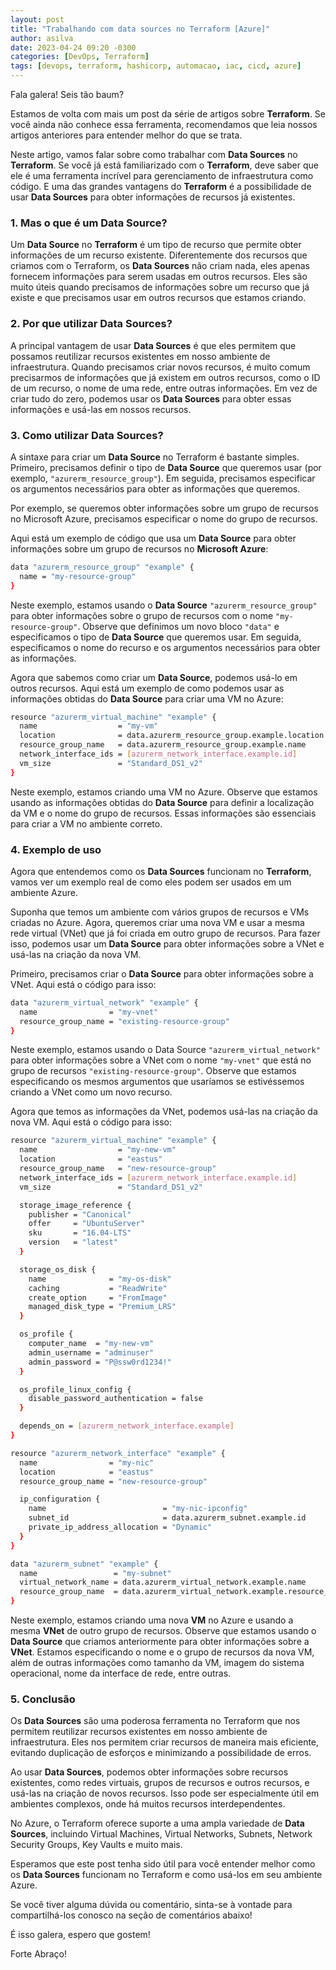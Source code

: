 ```yaml
---
layout: post
title: "Trabalhando com data sources no Terraform [Azure]"
author: asilva
date: 2023-04-24 09:20 -0300
categories: [DevOps, Terraform]
tags: [devops, terraform, hashicorp, automacao, iac, cicd, azure]
---
```


Fala galera! Seis tão baum?

Estamos de volta com mais um post da série de artigos sobre **Terraform**. Se você ainda não conhece essa ferramenta, recomendamos que leia nossos artigos anteriores para entender melhor do que se trata.

Neste artigo, vamos falar sobre como trabalhar com **Data Sources** no **Terraform**. Se você já está familiarizado com o **Terraform**, deve saber que ele é uma ferramenta incrível para gerenciamento de infraestrutura como código. E uma das grandes vantagens do **Terraform** é a possibilidade de usar **Data Sources** para obter informações de recursos já existentes.

### **1. Mas o que é um Data Source?**

Um **Data Source** no **Terraform** é um tipo de recurso que permite obter informações de um recurso existente. Diferentemente dos recursos que criamos com o Terraform, os **Data Sources** não criam nada, eles apenas fornecem informações para serem usadas em outros recursos. Eles são muito úteis quando precisamos de informações sobre um recurso que já existe e que precisamos usar em outros recursos que estamos criando.

### **2. Por que utilizar Data Sources?**

A principal vantagem de usar **Data Sources** é que eles permitem que possamos reutilizar recursos existentes em nosso ambiente de infraestrutura. Quando precisamos criar novos recursos, é muito comum precisarmos de informações que já existem em outros recursos, como o ID de um recurso, o nome de uma rede, entre outras informações. Em vez de criar tudo do zero, podemos usar os **Data Sources** para obter essas informações e usá-las em nossos recursos.

### **3. Como utilizar Data Sources?**

A sintaxe para criar um **Data Source** no Terraform é bastante simples. Primeiro, precisamos definir o tipo de **Data Source** que queremos usar (por exemplo, `"azurerm_resource_group"`). Em seguida, precisamos especificar os argumentos necessários para obter as informações que queremos. 

Por exemplo, se queremos obter informações sobre um grupo de recursos no Microsoft Azure, precisamos especificar o nome do grupo de recursos.

Aqui está um exemplo de código que usa um **Data Source** para obter informações sobre um grupo de recursos no **Microsoft Azure**:

````bash
data "azurerm_resource_group" "example" {
  name = "my-resource-group"
}
````

Neste exemplo, estamos usando o **Data Source** `"azurerm_resource_group"` para obter informações sobre o grupo de recursos com o nome `"my-resource-group"`. Observe que definimos um novo bloco `"data"` e especificamos o tipo de **Data Source** que queremos usar. Em seguida, especificamos o nome do recurso e os argumentos necessários para obter as informações.

Agora que sabemos como criar um **Data Source**, podemos usá-lo em outros recursos. Aqui está um exemplo de como podemos usar as informações obtidas do **Data Source** para criar uma VM no Azure:

````bash
resource "azurerm_virtual_machine" "example" {
  name                  = "my-vm"
  location              = data.azurerm_resource_group.example.location
  resource_group_name   = data.azurerm_resource_group.example.name
  network_interface_ids = [azurerm_network_interface.example.id]
  vm_size               = "Standard_DS1_v2"
}
````

Neste exemplo, estamos criando uma VM no Azure. Observe que estamos usando as informações obtidas do **Data Source** para definir a localização da VM e o nome do grupo de recursos. Essas informações são essenciais para criar a VM no ambiente correto.

### **4. Exemplo de uso**

Agora que entendemos como os **Data Sources** funcionam no **Terraform**, vamos ver um exemplo real de como eles podem ser usados em um ambiente Azure.

Suponha que temos um ambiente com vários grupos de recursos e VMs criadas no Azure. Agora, queremos criar uma nova VM e usar a mesma rede virtual (VNet) que já foi criada em outro grupo de recursos. Para fazer isso, podemos usar um **Data Source** para obter informações sobre a VNet e usá-las na criação da nova VM.

Primeiro, precisamos criar o **Data Source** para obter informações sobre a VNet. Aqui está o código para isso:

````bash
data "azurerm_virtual_network" "example" {
  name                = "my-vnet"
  resource_group_name = "existing-resource-group"
}
````

Neste exemplo, estamos usando o Data Source `"azurerm_virtual_network"` para obter informações sobre a VNet com o nome `"my-vnet"` que está no grupo de recursos `"existing-resource-group"`. Observe que estamos especificando os mesmos argumentos que usaríamos se estivéssemos criando a VNet como um novo recurso.

Agora que temos as informações da VNet, podemos usá-las na criação da nova VM. Aqui está o código para isso:

````bash
resource "azurerm_virtual_machine" "example" {
  name                  = "my-new-vm"
  location              = "eastus"
  resource_group_name   = "new-resource-group"
  network_interface_ids = [azurerm_network_interface.example.id]
  vm_size               = "Standard_DS1_v2"

  storage_image_reference {
    publisher = "Canonical"
    offer     = "UbuntuServer"
    sku       = "16.04-LTS"
    version   = "latest"
  }

  storage_os_disk {
    name              = "my-os-disk"
    caching           = "ReadWrite"
    create_option     = "FromImage"
    managed_disk_type = "Premium_LRS"
  }

  os_profile {
    computer_name  = "my-new-vm"
    admin_username = "adminuser"
    admin_password = "P@ssw0rd1234!"
  }

  os_profile_linux_config {
    disable_password_authentication = false
  }

  depends_on = [azurerm_network_interface.example]
}

resource "azurerm_network_interface" "example" {
  name                = "my-nic"
  location            = "eastus"
  resource_group_name = "new-resource-group"

  ip_configuration {
    name                          = "my-nic-ipconfig"
    subnet_id                     = data.azurerm_subnet.example.id
    private_ip_address_allocation = "Dynamic"
  }
}

data "azurerm_subnet" "example" {
  name                 = "my-subnet"
  virtual_network_name = data.azurerm_virtual_network.example.name
  resource_group_name  = data.azurerm_virtual_network.example.resource_group_name
}
````

Neste exemplo, estamos criando uma nova **VM** no Azure e usando a mesma **VNet** de outro grupo de recursos. Observe que estamos usando o **Data Source** que criamos anteriormente para obter informações sobre a **VNet**. Estamos especificando o nome e o grupo de recursos da nova VM, além de outras informações como tamanho da VM, imagem do sistema operacional, nome da interface de rede, entre outras.

### **5. Conclusão**

Os **Data Sources** são uma poderosa ferramenta no Terraform que nos permitem reutilizar recursos existentes em nosso ambiente de infraestrutura. Eles nos permitem criar recursos de maneira mais eficiente, evitando duplicação de esforços e minimizando a possibilidade de erros.

Ao usar **Data Sources**, podemos obter informações sobre recursos existentes, como redes virtuais, grupos de recursos e outros recursos, e usá-las na criação de novos recursos. Isso pode ser especialmente útil em ambientes complexos, onde há muitos recursos interdependentes.

No Azure, o Terraform oferece suporte a uma ampla variedade de **Data Sources**, incluindo Virtual Machines, Virtual Networks, Subnets, Network Security Groups, Key Vaults e muito mais.

Esperamos que este post tenha sido útil para você entender melhor como os **Data Sources** funcionam no Terraform e como usá-los em seu ambiente Azure.

Se você tiver alguma dúvida ou comentário, sinta-se à vontade para compartilhá-los conosco na seção de comentários abaixo!

É isso galera, espero que gostem!

Forte Abraço!

